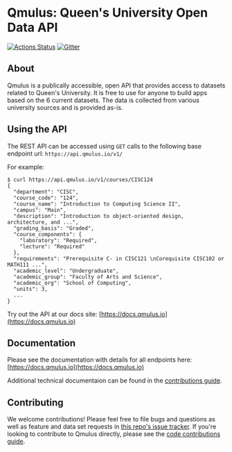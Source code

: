 # Qmulus: Queen's University Open Data API

[![Actions Status](https://github.com/queens-qmulus/qmulus/workflows/Node%20CI/badge.svg)](https://github.com/queens-qmulus/qmulus/actions)
[![Gitter](https://img.shields.io/gitter/room/queens-qmulus/community)](https://gitter.im/queens-qmulus/community)

## About
Qmulus is a publically accessible, open API that provides access to datasets related to Queen's University. It is free to use for anyone to build apps based on the 6 current datasets. The data is collected from various university sources and is provided as-is.

## Using the API
The REST API can be accessed using `GET` calls to the following base endpoint url: `https://api.qmulus.io/v1/`

For example:
```
$ curl https://api.qmulus.io/v1/courses/CISC124
{
  "department": "CISC",
  "course_code": "124",
  "course_name": "Introduction to Computing Science II",
  "campus": "Main",
  "description": "Introduction to object-oriented design, architecture, and ...",
  "grading_basis": "Graded",
  "course_components": {
    "laboratory": "Required",
    "lecture": "Required"
  },
  "requirements": "Prerequisite C- in CISC121 \nCorequisite CISC102 or MATH111 ...",
  "academic_level": "Undergraduate",
  "academic_group": "Faculty of Arts and Science",
  "academic_org": "School of Computing",
  "units": 3,
  ...
}
```
Try out the API at our docs site: [https://docs.qmulus.io](https://docs.qmulus.io)

## Documentation
Please see the documentation with details for all endpoints here: [https://docs.qmulus.io](https://docs.qmulus.io)

Additional technical documentaion can be found in the [contributions guide](CONTRIBUTING.md).

## Contributing
We welcome contributions! Please feel free to file bugs and questions as well as feature and data set requests in [this repo's issue tracker](https://github.com/queens-qmulus/qmulus/issues). 
If you're looking to contribute to Qmulus directly, please see the [code contributions guide](CONTRIBUTING.md).

